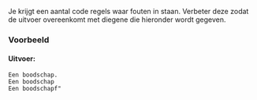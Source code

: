 Je krijgt een aantal code regels waar fouten in staan. Verbeter deze zodat de uitvoer overeenkomt met diegene die hieronder wordt gegeven.

### Voorbeeld

#### Uitvoer:

```
Een boodschap.
Een boodschap
Een boodschapf"
```